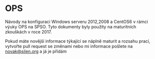 # OPS
Návody na konfiguraci Windows serveru 2012,2008 a CentOS6 v rámci výuky OPS na SPSO.
Tyto dokumenty byly použity na maturitních zkouškách v roce 2017.

Pokud máte novější informace týkající se náplně maturit a rozsahu prací, vytvořte pull request se změnami nebo mi informace pošlete na novak@silen.org a já je přidám
